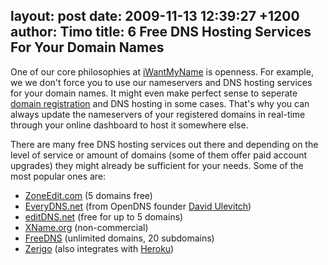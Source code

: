 layout: post
date: 2009-11-13 12:39:27 +1200
author: Timo
title: 6 Free DNS Hosting Services For Your Domain Names
----

One of our core philosophies at [iWantMyName](https://iwantmyname.com "Domain") is openness. For example, we we don't force you to use our nameservers and DNS hosting services for your domain names. It might even make perfect sense to seperate [domain registration](https://iwantmyname.com/domains "Register Domain") and DNS hosting in some cases. That's why you can always update the nameservers of your registered domains in real-time through your online dashboard to host it somewhere else.

There are many free DNS hosting services out there and depending on the level of service or amount of domains (some of them offer paid account upgrades) they might already be sufficient for your needs. Some of the most popular ones are:

*   [ZoneEdit.com](http://www.zoneedit.com) (5 domains free)
*   [EveryDNS.net](http://www.everydns.com) (from OpenDNS founder [David Ulevitch](http://david.ulevitch.com/))
*   [editDNS.net](http://free.editdns.net) (free for up to 5 domains)
*   [XName.org](http://www.xname.org) (non-commercial)
*   [FreeDNS](http://freedns.afraid.org) (unlimited domains, 20 subdomains)
*   [Zerigo](http://www.zerigo.com/managed-dns) (also integrates with [Heroku](http://addons.heroku.com/zerigo_dns))
